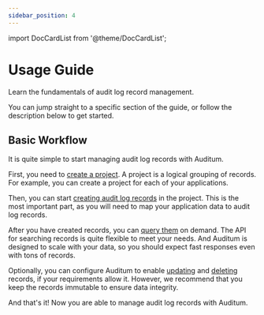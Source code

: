 ```yaml
---
sidebar_position: 4
---
```


import DocCardList from '@theme/DocCardList';

# Usage Guide

Learn the fundamentals of audit log record management.

You can jump straight to a specific section of the guide, or follow the 
description below to get started.

## Basic Workflow

It is quite simple to start managing audit log records with Auditum.

First, you need to [create a project](./create-project). A project is a logical grouping of records.
For example, you can create a project for each of your applications.

Then, you can start [creating audit log records](./create-records) in the project.
This is the most important part, as you will need to map your application data to
audit log records.

After you have created records, you can [query them](./search-records.md) on demand.
The API for searching records is quite flexible to meet your needs. And Auditum
is designed to scale with your data, so you should expect fast responses even with
tons of records.

Optionally, you can configure Auditum to enable [updating](./update-records.md)
and [deleting](./delete-records.md) records, if your requirements allow it.
However, we recommend that you keep the records immutable to ensure data integrity.

And that's it! Now you are able to manage audit log records with Auditum.

<DocCardList />
